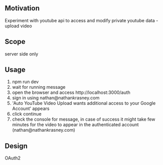<h2>Motivation</h2>
Experiment with youtube api to access and modify private youtube data - upload video

<h2>Scope</h2>
server side only


<h2>Usage</h2>
<ol>
<li>npm run dev</li>
<li>wait for running message</li>
<li>open the browser and access http://localhost:3000/auth</li>
<li>sign in using nathan@nathankrasney.com</li>
<li>'Auto YouTube Video Upload wants additional access to your Google Account' appears</li>
<li>click continue</li>
<li>check the console for message, in case of success it might take few minutes for the video to appear in the authenticated account (nathan@nathankrasney.com)</li>
</ol>


<h2>Design</h2>
OAuth2
